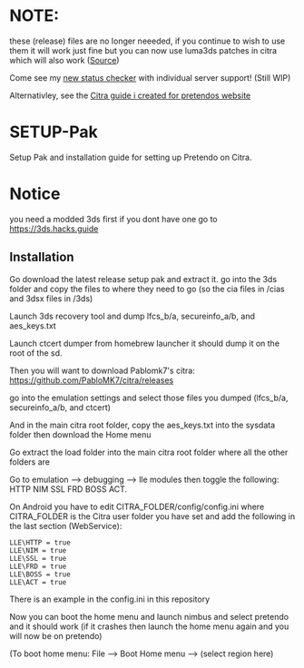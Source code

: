# NOTE:
these (release) files are no longer neeeded, if you continue to wish to use them it will work just fine but you can now use luma3ds patches in citra which will also work ([Source](https://github.com/PabloMK7/citra/commit/b1e5485058f2eb711afc9548c41ff19e0690e04f))

Come see my [new status checker](https://erew70.github.io/pretendo-status-3ds/) with individual server support! (Still WIP) 

Alternativley, see the [Citra guide i created for pretendos website](https://github.com/erew70/website/blob/dev/docs/en_US/install/citra.md)







# SETUP-Pak

Setup Pak and installation guide for setting up Pretendo on Citra.


# Notice
you need a modded 3ds first if you dont have one go to https://3ds.hacks.guide


## Installation

Go download the latest release setup pak and extract it. go into the 3ds folder and copy the files to where they need to go (so the cia files in /cias and 3dsx files in /3ds)

Launch 3ds recovery tool and dump lfcs_b/a, secureinfo_a/b, and aes_keys.txt

Launch ctcert dumper from homebrew launcher it should dump it on the root of the sd.

Then you will want to download Pablomk7's citra: https://github.com/PabloMK7/citra/releases

go into the emulation settings and select those files you dumped (lfcs_b/a, secureinfo_a/b, and ctcert)

And in the main citra root folder, copy the aes_keys.txt into the sysdata folder then download the Home menu

Go extract the load folder into the main citra root folder where all the other folders are

Go to emulation --> debugging --> lle modules then toggle the following: HTTP    NIM     SSL    FRD    BOSS    ACT.

On Android you have to edit CITRA_FOLDER/config/config.ini
where CITRA_FOLDER is the Citra user folder you have set and add the following in the last section (WebService):
```
LLE\HTTP = true
LLE\NIM = true
LLE\SSL = true
LLE\FRD = true
LLE\BOSS = true
LLE\ACT = true
```
There is an example in the config.ini in this repository

Now you can boot the home menu and launch nimbus and select pretendo and it should work (if it crashes then launch the home menu again and you will now be on pretendo)

(To boot home menu: File --> Boot Home menu --> (select region here)

